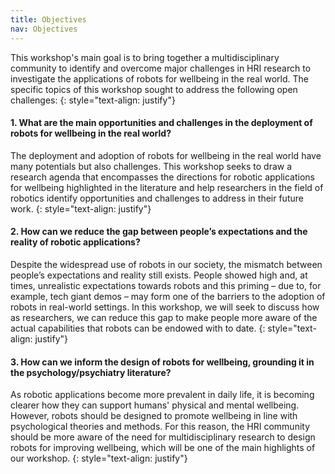 ```yaml
---
title: Objectives
nav: Objectives
---
```



This workshop's main goal is to bring together a multidisciplinary community to identify and overcome major challenges in HRI research to investigate the applications of robots for wellbeing in the real world. The specific topics of this workshop sought to address the following open challenges:
{: style="text-align: justify"}

#### 1. What are the main opportunities and challenges in the deployment of robots for wellbeing in the real world? 
The deployment and adoption of robots for wellbeing in the real world have many potentials but also challenges. This workshop seeks to draw a research agenda that encompasses the directions for robotic applications for wellbeing highlighted in the literature and help researchers in the field of robotics identify opportunities and challenges to address in their future work.
{: style="text-align: justify"}

#### 2. How can we reduce the gap between people’s expectations and the reality of robotic applications?
Despite the widespread use of robots in our society, the mismatch between people’s expectations and reality still exists. People showed high and, at times, unrealistic expectations towards robots and this priming – due to, for example, tech giant demos – may form one of the barriers to the adoption of robots in real-world settings. In this workshop, we will seek to discuss how as researchers, we can reduce this gap to make people more aware of the actual capabilities that robots can be endowed with to date.
{: style="text-align: justify"}

#### 3. How can we inform the design of robots for wellbeing, grounding it in the psychology/psychiatry literature?
As robotic applications become more prevalent in daily life, it is becoming clearer how they can support humans' physical and mental wellbeing. However, robots should be designed to promote wellbeing in line with psychological theories and methods. For this reason, the HRI community should be more aware of the need for multidisciplinary research to design robots for improving wellbeing, which will be one of the main highlights of our workshop.
{: style="text-align: justify"}

<!---
The main objective of this workshop is to bring together a multidisciplinary group of researchers to identify and address key challenges for studying socio-emotionally adaptive robots for wellbeing and its relevant aspect for socially assistive robots in the lab and in the field. The workshop aims at (1) including the advances in affective computing and machine learning into social robotics context; (2) investigating the crucial topic of wellbeing  in clinical and non-clinical contexts during a post-pandemic era; and (3) advancing the field of social robotics in a situated context focusing on open challenges.
{: style="text-align: justify"}

#### 1. Adaptive and Socio-emotional Robot Behaviors to Promote Wellbeing 
Despite their popularity in the machine learning community, adaptation and emotional  capabilities have not been explored largely in robotic applications. For robotic agents, learning adaptive and socio-emotional behaviors raises new challenges due to the critical issues of their embodiment and their social interaction with humans. 
This workshop seeks to draw a research agenda that encompasses the directions for machine learning methods highlighted in the literature and help researchers in the field of robotics to identify priorities and challenges to address in their future work.
{: style="text-align: justify"}

#### 2. The Role of Socially Assistive Robots for Wellbeing 
Within the HRI community, a promising venue to assist people with special needs during their everyday life tasks is Socially Assistive Robotics (SAR). SARs have been explored mainly for home assistance for the elderly and therapeutic interventions for children with autism.  Past works have also focused on using socially assistive robots for wellbeing. However, the understanding of their role in context is still in its infancy. With this open challenge in mind, this workshop will focus on better highlighting (i) which are the different roles a socially assistive robot can assume into specific context (e.g., in-home, therapeutic centers) to promote wellbeing (e.g., companion/peer, assistant, coach) and (ii) how the user perception of the robot changes across the different roles.  
{: style="text-align: justify"}

#### 3. Opportunities and Challenges of Designing Robots to Promote Wellbeing 
The robotic applications are spreading out into our everyday lives, leading to a greater understanding that robotic progress influences the human physical and social environments. Nowadays, the robotic field is pivoting towards the wellbeing and healthcare of the present and future generations. In this context, one of the main opportunities and challenges is the reflection on the design of robots for promoting wellbeing, which will be one of the important highlights of our workshop.
{: style="text-align: justify"}
-->